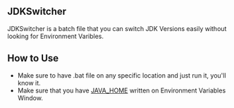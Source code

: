 ## JDKSwitcher
JDKSwitcher is a batch file that you can switch JDK Versions easily without looking for Environment Varibles.

## How to Use
- Make sure to have .bat file on any specific location and just run it, you'll know it.
- Make sure that you have [JAVA_HOME](https://stackoverflow.com/questions/2619584/how-to-set-java-home-on-windows-7) written on Environment Variables Window.
